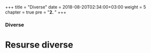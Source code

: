+++
title = "Diverse"
date = 2018-08-20T02:34:00+03:00
weight = 5
chapter = true
pre = "<b>2. </b>"
+++

### Diverse

# Resurse diverse